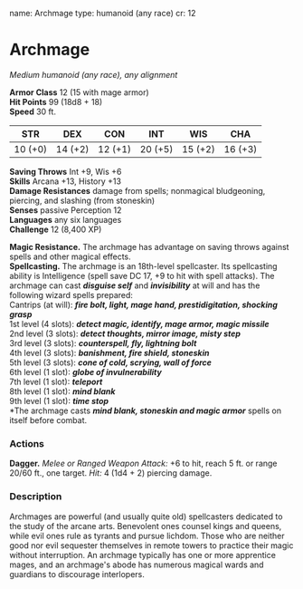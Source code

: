 name: Archmage
type: humanoid (any race)
cr: 12

# Archmage 
_Medium humanoid (any race), any alignment_

**Armor Class** 12 (15 with mage armor)    
**Hit Points** 99 (18d8 + 18)    
**Speed** 30 ft. 

| STR     | DEX     | CON     | INT     | WIS     | CHA     |
|---------|---------|---------|---------|---------|---------|
| 10 (+0) | 14 (+2) | 12 (+1) | 20 (+5) | 15 (+2) | 16 (+3) |   

**Saving Throws** Int +9, Wis +6    
**Skills** Arcana +13, History +13    
**Damage Resistances** damage from spells; nonmagical bludgeoning, piercing, and slashing (from stoneskin)    
**Senses** passive Perception 12    
**Languages** any six languages    
**Challenge** 12 (8,400 XP)  

**Magic Resistance.** The archmage has advantage on saving throws against spells and other magical effects.    
**Spellcasting.** The archmage is an 18th-level spellcaster. Its spellcasting ability is Intelligence (spell save DC 17, +9 to hit with spell attacks). The archmage can cast **_disguise self_** and **_invisibility_** at will and has the following wizard spells prepared:    
Cantrips (at will): **_fire bolt, light, mage hand, prestidigitation, shocking grasp_**    
1st level (4 slots): **_detect magic, identify, mage armor, magic missile_**    
2nd level (3 slots): **_detect thoughts, mirror image, misty step_**    
3rd level (3 slots): **_counterspell, fly, lightning bolt_**    
4th level (3 slots): **_banishment, fire shield, stoneskin_**    
5th level (3 slots): **_cone of cold, scrying, wall of force_**    
6th level (1 slot): **_globe of invulnerability_**    
7th level (1 slot): **_teleport_**    
8th level (1 slot): **_mind blank_**    
9th level (1 slot): **_time stop_**    
*The archmage casts **_mind blank, stoneskin and magic armor_** spells on itself before combat. 

### Actions 
**Dagger.** _Melee or _Ranged Weapon Attack:__ +6 to hit, reach 5 ft. or range 20/60 ft., one target. _Hit:_ 4 (1d4 + 2) piercing damage. 

### Description
Archmages are powerful (and usually quite old) spellcasters dedicated to the study of the arcane arts. Benevolent ones counsel kings and queens, while evil ones rule as tyrants and pursue lichdom. Those who are neither good nor evil sequester themselves in remote towers to practice their magic without interruption. An archmage typically has one or more apprentice mages, and an archmage's abode has numerous magical wards and guardians to discourage interlopers. 
